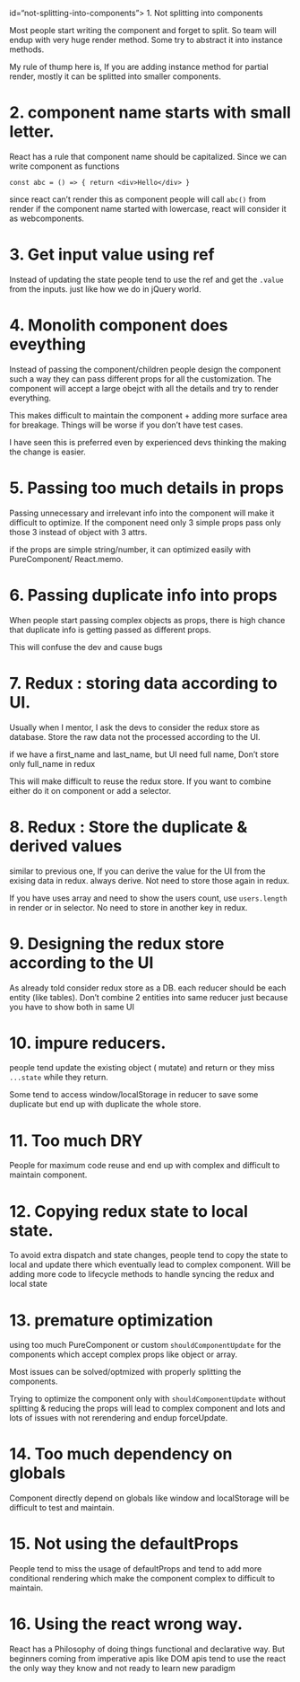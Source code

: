 id=“not-splitting-into-components”&gt;<a href="#not-splitting" id="not-splitting" class="anchor"><em></em></a> 1. Not splitting into components

Most people start writing the component and forget to split. So team will endup with very huge render method. Some try to abstract it into instance methods.

My rule of thump here is, If you are adding instance method for partial render, mostly it can be splitted into smaller components.

<a href="#name-in-smallcase" id="name-in-smallcase" class="anchor"><em></em></a> 2. component name starts with small letter.
============================================================================================================================

React has a rule that component name should be capitalized. Since we can write component as functions

    const abc = () => { return <div>Hello</div> }

since react can’t render this as component people will call `abc()` from render if the component name started with lowercase, react will consider it as webcomponents.

<a href="#input-using-ref" id="input-using-ref" class="anchor"><em></em></a> 3. Get input value using ref
=========================================================================================================

Instead of updating the state people tend to use the ref and get the `.value` from the inputs. just like how we do in jQuery world.

<a href="#monolith" id="monolith" class="anchor"><em></em></a> 4. Monolith component does eveything
===================================================================================================

Instead of passing the component/children people design the component such a way they can pass different props for all the customization. The component will accept a large obejct with all the details and try to render everything.

This makes difficult to maintain the component + adding more surface area for breakage. Things will be worse if you don’t have test cases.

I have seen this is preferred even by experienced devs thinking the making the change is easier.

<a href="#too-much-details-in-prop" id="too-much-details-in-prop" class="anchor"><em></em></a> 5. Passing too much details in props
===================================================================================================================================

Passing unnecessary and irrelevant info into the component will make it difficult to optimize. If the component need only 3 simple props pass only those 3 instead of object with 3 attrs.

if the props are simple string/number, it can optimized easily with PureComponent/ React.memo.

<a href="#duplicate-props" id="duplicate-props" class="anchor"><em></em></a> 6. Passing duplicate info into props
=================================================================================================================

When people start passing complex objects as props, there is high chance that duplicate info is getting passed as different props.

This will confuse the dev and cause bugs

<a href="#redux-data-according-to-ui" id="redux-data-according-to-ui" class="anchor"><em></em></a> 7. Redux : storing data according to UI.
===========================================================================================================================================

Usually when I mentor, I ask the devs to consider the redux store as database. Store the raw data not the processed according to the UI.

if we have a first\_name and last\_name, but UI need full name, Don’t store only full\_name in redux

This will make difficult to reuse the redux store. If you want to combine either do it on component or add a selector.

<a href="#redux-duplicate" id="redux-duplicate" class="anchor"><em></em></a> 8. Redux : Store the duplicate & derived values
============================================================================================================================

similar to previous one, If you can derive the value for the UI from the exising data in redux. always derive. Not need to store those again in redux.

If you have uses array and need to show the users count, use `users.length` in render or in selector. No need to store in another key in redux.

<a href="#redux-data-ui" id="redux-data-ui" class="anchor"><em></em></a> 9. Designing the redux store according to the UI
=========================================================================================================================

As already told consider redux store as a DB. each reducer should be each entity (like tables). Don’t combine 2 entities into same reducer just because you have to show both in same UI

<a href="#impure-reducers" id="impure-reducers" class="anchor"><em></em></a> 10. impure reducers.
=================================================================================================

people tend update the existing object ( mutate) and return or they miss `...state` while they return.

Some tend to access window/localStorage in reducer to save some duplicate but end up with duplicate the whole store.

<a href="#too-much-dry" id="too-much-dry" class="anchor"><em></em></a> 11. Too much DRY
=======================================================================================

People for maximum code reuse and end up with complex and difficult to maintain component.

<a href="#copy-state-to-local" id="copy-state-to-local" class="anchor"><em></em></a> 12. Copying redux state to local state.
============================================================================================================================

To avoid extra dispatch and state changes, people tend to copy the state to local and update there which eventually lead to complex component. Will be adding more code to lifecycle methods to handle syncing the redux and local state

<a href="#premature-optimization" id="premature-optimization" class="anchor"><em></em></a> 13. premature optimization
=====================================================================================================================

using too much PureComponent or custom `shouldComponentUpdate` for the components which accept complex props like object or array.

Most issues can be solved/optmized with properly splitting the components.

Trying to optimize the component only with `shouldComponentUpdate` without splitting & reducing the props will lead to complex component and lots and lots of issues with not rerendering and endup forceUpdate.

<a href="#dependency-on-globals" id="dependency-on-globals" class="anchor"><em></em></a> 14. Too much dependency on globals
===========================================================================================================================

Component directly depend on globals like window and localStorage will be difficult to test and maintain.

<a href="#defaultprops" id="defaultprops" class="anchor"><em></em></a> 15. Not using the defaultProps
=====================================================================================================

People tend to miss the usage of defaultProps and tend to add more conditional rendering which make the component complex to difficult to maintain.

<a href="#react-wrong-way" id="react-wrong-way" class="anchor"><em></em></a> 16. Using the react wrong way.
===========================================================================================================

React has a Philosophy of doing things functional and declarative way. But beginners coming from imperative apis like DOM apis tend to use the react the only way they know and not ready to learn new paradigm
